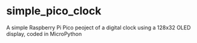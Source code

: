 # simple_pico_clock
A simple Raspberry Pi Pico peoject of a digital clock using a 128x32 OLED display, coded in MicroPython
